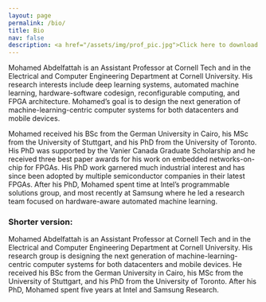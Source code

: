 ```yaml
---
layout: page
permalink: /bio/
title: Bio
nav: false
description: <a href="/assets/img/prof_pic.jpg">Click here to download my photo.</a>
---
```


Mohamed Abdelfattah is an Assistant Professor at Cornell Tech and in the Electrical and Computer Engineering Department at Cornell University. His research interests include deep learning systems, automated machine learning, hardware-software codesign, reconfigurable computing, and FPGA architecture. Mohamed’s goal is to design the next generation of machine-learning-centric computer systems for both datacenters and mobile devices.

Mohamed received his BSc from the German University in Cairo, his MSc from the University of Stuttgart, and his PhD from the University of Toronto. His PhD was supported by the Vanier Canada Graduate Scholarship and he received three best paper awards for his work on embedded networks-on-chip for FPGAs. His PhD work garnered much industrial interest and has since been adopted by multiple semiconductor companies in their latest FPGAs. After his PhD, Mohamed spent time at Intel’s programmable solutions group, and most recently at Samsung where he led a research team focused on hardware-aware automated machine learning.
### Shorter version:

Mohamed Abdelfattah is an Assistant Professor at Cornell Tech and in the Electrical and Computer Engineering Department at Cornell University. His research group is designing the next generation of machine-learning-centric computer systems for both datacenters and mobile devices. He received his BSc from the German University in Cairo, his MSc from the University of Stuttgart, and his PhD from the University of Toronto. After his PhD, Mohamed spent five years at Intel and Samsung Research.
